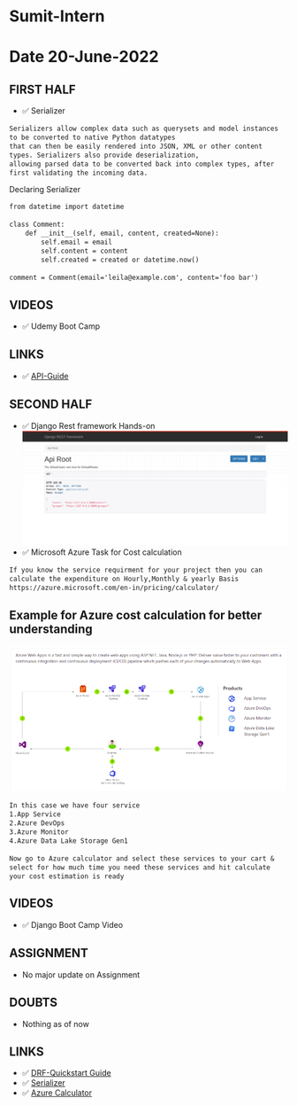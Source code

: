 # Sumit-Intern

# Date 20-June-2022


## FIRST HALF
- ✅ Serializer
```
Serializers allow complex data such as querysets and model instances to be converted to native Python datatypes 
that can then be easily rendered into JSON, XML or other content types. Serializers also provide deserialization, 
allowing parsed data to be converted back into complex types, after first validating the incoming data.
```

Declaring Serializer
```
from datetime import datetime

class Comment:
    def __init__(self, email, content, created=None):
        self.email = email
        self.content = content
        self.created = created or datetime.now()

comment = Comment(email='leila@example.com', content='foo bar')
```
 
## VIDEOS 
- ✅ Udemy Boot Camp

## LINKS 
- ✅ [API-Guide](https://www.django-rest-framework.org/api-guide/serializers/)

## SECOND HALF

- ✅ Django Rest framework Hands-on
 ![alt text](restapi.png?raw=true)
- ✅ Microsoft Azure Task for Cost calculation
```
If you know the service requirment for your project then you can calculate the expenditure on Hourly,Monthly & yearly Basis
https://azure.microsoft.com/en-in/pricing/calculator/
```
## Example for Azure cost calculation for better understanding
![alt text](azure.png?raw=true)
```
In this case we have four service
1.App Service
2.Azure DevOps
3.Azure Monitor
4.Azure Data Lake Storage Gen1

Now go to Azure calculator and select these services to your cart & select for how much time you need these services and hit calculate
your cost estimation is ready 
```


## VIDEOS 
- ✅ Django Boot Camp Video

## ASSIGNMENT
- No major update on Assignment

## DOUBTS
- Nothing as of now

## LINKS 
- ✅ [DRF-Quickstart Guide](https://www.django-rest-framework.org/tutorial/quickstart/#quickstart)
- ✅ [Serializer](https://www.django-rest-framework.org/tutorial/1-serialization/)
- ✅ [Azure Calculator](https://azure.microsoft.com/en-in/pricing/calculator/)